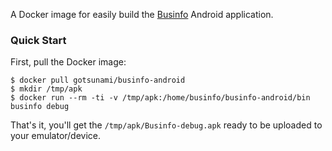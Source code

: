 A Docker image for easily build the [Businfo](https://github.com/gotsunami/businfo-android) Android application.

### Quick Start

First, pull the Docker image:

    $ docker pull gotsunami/businfo-android
    $ mkdir /tmp/apk
    $ docker run --rm -ti -v /tmp/apk:/home/businfo/businfo-android/bin businfo debug

That's it, you'll get the `/tmp/apk/Businfo-debug.apk` ready to be uploaded to your emulator/device.
